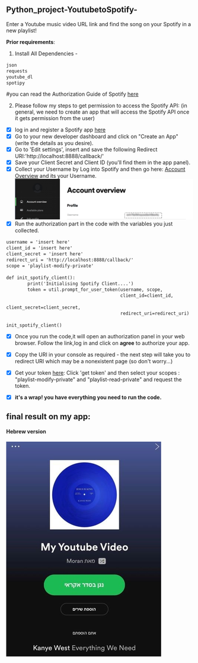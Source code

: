 ## Python_project-YoutubetoSpotify-
Enter a Youtube music video URL  link and find the song on your Spotify in a new playlist!

**Prior requirements**:
1. Install All Dependencies - 
```
json
requests
youtube_dl
spotipy
```

#you can read the Authorization Guide of Spotify [here](https://developer.spotify.com/documentation/general/guides/authorization-guide/)

2. Please follow my steps to get permission to access the Spotify API:
(in general, we need to create an app that will access the Spotify API once it gets permission from the user)

- [x]  log in and register a Spotify app [here](https://developer.spotify.com/dashboard/login)
- [x] Go to your new developer dashboard and click on "Create an App" (write the details as you desire).
- [x] Go to 'Edit settings', insert and save the following Redirect URI:'http://localhost:8888/callback/'
- [x] Save your Client Secret and Client ID (you'll find them in the app panel).
- [x] Collect your Username by Log into Spotify and then go here: [Account Overview](https://www.spotify.com/us/account/overview/) and its your Username.
![alt text](username.png)
- [x] Run the authorization part in the code with the variables you just collected.
```
username = 'insert here'
client_id = 'insert here'
client_secret = 'insert here'
redirect_uri = 'http://localhost:8888/callback/'
scope = 'playlist-modify-private'

def init_spotify_client():
        print('Initialising Spotify Client....')
        token = util.prompt_for_user_token(username, scope,
                                           client_id=client_id,
                                           client_secret=client_secret,
                                           redirect_uri=redirect_uri)
                                           
init_spotify_client()

```
        
- [x] Once you run the code,it will open an authorization panel in your web browser. Follow the link,log in and click on **agree** to authorize your app.
- [x] Copy the URI in your console as required - the next step will take you to redirect URI which may be a nonexistent page (so don't worry...)
- [x] Get your token [here](https://developer.spotify.com/console/post-playlist-tracks/?playlist_id=&position=&uris=):
Click 'get token' and then select your scopes : "playlist-modify-private" and "playlist-read-private" and  request the token.

- [x] **it's a wrap! you have everything you need to run the code.**


## final result on my app: 
#### Hebrew version
![alt text](Finalresult.jpg)




